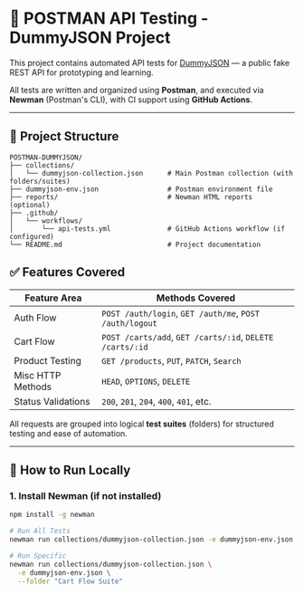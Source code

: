 # 🧪 POSTMAN API Testing - DummyJSON Project

This project contains automated API tests for [DummyJSON](https://dummyjson.com/) — a public fake REST API for prototyping and learning.

All tests are written and organized using **Postman**, and executed via **Newman** (Postman's CLI), with CI support using **GitHub Actions**.

---

## 📁 Project Structure

```
POSTMAN-DUMMYJSON/
├── collections/
│   └── dummyjson-collection.json      # Main Postman collection (with folders/suites)
├── dummyjson-env.json                 # Postman environment file
├── reports/                           # Newman HTML reports (optional)
├── .github/
│   └── workflows/
│       └── api-tests.yml              # GitHub Actions workflow (if configured)
└── README.md                          # Project documentation
```

## ✅ Features Covered

| Feature Area     | Methods Covered                         |
|------------------|------------------------------------------|
| Auth Flow        | `POST /auth/login`, `GET /auth/me`, `POST /auth/logout` |
| Cart Flow        | `POST /carts/add`, `GET /carts/:id`, `DELETE /carts/:id` |
| Product Testing  | `GET /products`, `PUT`, `PATCH`, `Search` |
| Misc HTTP Methods| `HEAD`, `OPTIONS`, `DELETE`              |
| Status Validations | `200`, `201`, `204`, `400`, `401`, etc. |

All requests are grouped into logical **test suites** (folders) for structured testing and ease of automation.

---

## 🚀 How to Run Locally

### 1. Install Newman (if not installed)

```bash
npm install -g newman

# Run All Tests
newman run collections/dummyjson-collection.json -e dummyjson-env.json

# Run Specific 
newman run collections/dummyjson-collection.json \
  -e dummyjson-env.json \
  --folder "Cart Flow Suite"